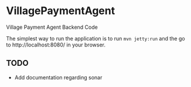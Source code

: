 # VillagePaymentAgent #
Village Payment Agent Backend Code

The simplest way to run the application is to run `mvn jetty:run` and the go to http://localhost:8080/ in your browser.

## TODO ##
* Add documentation regarding sonar
